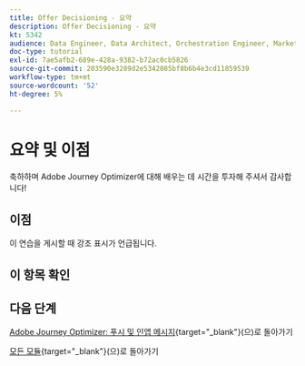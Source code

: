 ```yaml
---
title: Offer Decisioning - 요약
description: Offer Decisioning - 요약
kt: 5342
audience: Data Engineer, Data Architect, Orchestration Engineer, Marketer
doc-type: tutorial
exl-id: 7ae5afb2-689e-428a-9382-b72ac0cb5826
source-git-commit: 203590e3289d2e5342085bf8b6b4e3cd11859539
workflow-type: tm+mt
source-wordcount: '52'
ht-degree: 5%

---
```


# 요약 및 이점

축하하며 Adobe Journey Optimizer에 대해 배우는 데 시간을 투자해 주셔서 감사합니다!

## 이점

이 연습을 게시할 때 강조 표시가 언급됩니다.

## 이 항목 확인

## 다음 단계

[Adobe Journey Optimizer: 푸시 및 인앱 메시지](ajopushinapp.md){target="_blank"}(으)로 돌아가기

[모든 모듈](./../../../../overview.md){target="_blank"}(으)로 돌아가기
